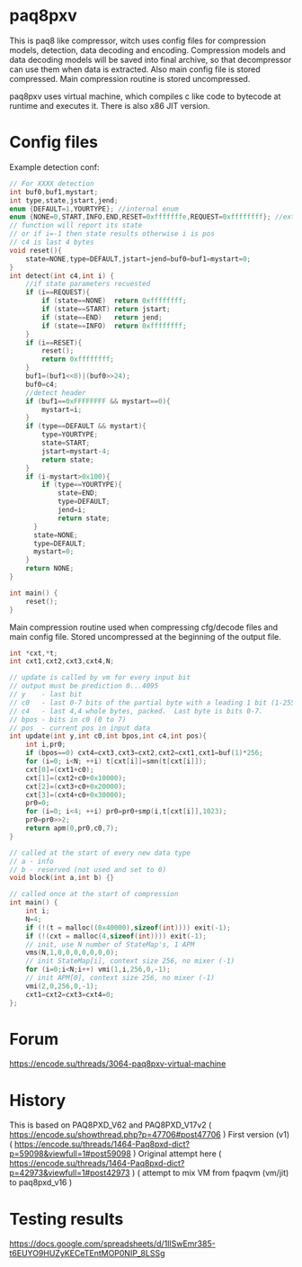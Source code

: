 # paq8pxv

This is paq8 like compressor, witch uses config files for compression models, detection, data decoding and encoding.
Compression models and data decoding models will be saved into final archive, so that decompressor can use them when data is extracted.
Also main config file is stored compressed. Main compression routine is stored uncompressed.

paq8pxv uses virtual machine, which compiles c like code to bytecode at runtime and executes it.
There is also x86 JIT version.

# Config files
Example detection conf:
```c
// For XXXX detection
int buf0,buf1,mystart;
int type,state,jstart,jend;
enum {DEFAULT=1,YOURTYPE}; //internal enum
enum {NONE=0,START,INFO,END,RESET=0xfffffffe,REQUEST=0xffffffff}; //external enum
// function will report its state 
// or if i=-1 then state results otherwise i is pos
// c4 is last 4 bytes
void reset(){
    state=NONE,type=DEFAULT,jstart=jend=buf0=buf1=mystart=0;
}
int detect(int c4,int i) {
    //if state parameters recuested
    if (i==REQUEST){
        if (state==NONE)  return 0xffffffff;
        if (state==START) return jstart;
        if (state==END)   return jend;
        if (state==INFO)  return 0xffffffff;
    }
    if (i==RESET){
        reset();
        return 0xffffffff;
    }
    buf1=(buf1<<8)|(buf0>>24);
    buf0=c4;
    //detect header
    if (buf1==0xFFFFFFFF && mystart==0){
        mystart=i;
    }
    if (type==DEFAULT && mystart){
        type=YOURTYPE;
        state=START; 
        jstart=mystart-4;
        return state;
    }
    if (i-mystart>0x100){
        if (type==YOURTYPE){
            state=END;
            type=DEFAULT;
            jend=i;
            return state;
      }
      state=NONE;
      type=DEFAULT;
      mystart=0;
    }
    return NONE;
}

int main() {
    reset();
}
```
Main compression routine used when compressing cfg/decode files and main config file.
Stored uncompressed at the beginning of the output file.
```c
int *cxt,*t;
int cxt1,cxt2,cxt3,cxt4,N;

// update is called by vm for every input bit
// output must be prediction 0...4095
// y    - last bit
// c0   - last 0-7 bits of the partial byte with a leading 1 bit (1-255)
// c4   - last 4,4 whole bytes, packed.  Last byte is bits 0-7.
// bpos - bits in c0 (0 to 7)
// pos  - current pos in input data
int update(int y,int c0,int bpos,int c4,int pos){
    int i,pr0;
    if (bpos==0) cxt4=cxt3,cxt3=cxt2,cxt2=cxt1,cxt1=buf(1)*256;
    for (i=0; i<N; ++i) t[cxt[i]]=smn(t[cxt[i]]);
    cxt[0]=(cxt1+c0);
    cxt[1]=(cxt2+c0+0x10000);
    cxt[2]=(cxt3+c0+0x20000);
    cxt[3]=(cxt4+c0+0x30000);
    pr0=0;
    for (i=0; i<4; ++i) pr0=pr0+smp(i,t[cxt[i]],1023);
    pr0=pr0>>2;
    return apm(0,pr0,c0,7);
}

// called at the start of every new data type
// a - info
// b - reserved (not used and set to 0)
void block(int a,int b) {}

// called once at the start of compression
int main() {
    int i;
    N=4;
    if (!(t = malloc((0x40000),sizeof(int)))) exit(-1);
    if (!(cxt = malloc(4,sizeof(int)))) exit(-1);
    // init, use N number of StateMap's, 1 APM
    vms(N,1,0,0,0,0,0,0,0);
    // init StateMap[i], context size 256, no mixer (-1)
    for (i=0;i<N;i++) vmi(1,i,256,0,-1);
    // init APM[0], context size 256, no mixer (-1)
    vmi(2,0,256,0,-1);
    cxt1=cxt2=cxt3=cxt4=0;
};
```
# Forum
https://encode.su/threads/3064-paq8pxv-virtual-machine
# History
This is based on PAQ8PXD_V62 and PAQ8PXD_V17v2 ( https://encode.su/showthread.php?p=47706#post47706 )
First version (v1) ( https://encode.su/threads/1464-Paq8pxd-dict?p=59098&viewfull=1#post59098 )
Original attempt here ( https://encode.su/threads/1464-Paq8pxd-dict?p=42973&viewfull=1#post42973 ) ( attempt to mix VM from fpaqvm (vm/jit) to paq8pxd_v16 )

# Testing results
https://docs.google.com/spreadsheets/d/1IlSwEmr385-t6EUYO9HUZyKECeTEntMOP0NIP_8LSSg
